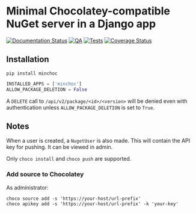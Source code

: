# Minimal Chocolatey-compatible NuGet server in a Django app

[![Documentation Status](https://readthedocs.org/projects/minchoc/badge/?version=latest)](https://minchoc.readthedocs.io/en/latest/?badge=latest)
[![QA](https://github.com/Tatsh/minchoc/actions/workflows/qa.yml/badge.svg)](https://github.com/Tatsh/minchoc/actions/workflows/qa.yml)
[![Tests](https://github.com/Tatsh/minchoc/actions/workflows/tests.yml/badge.svg)](https://github.com/Tatsh/minchoc/actions/workflows/tests.yml)
[![Coverage Status](https://coveralls.io/repos/github/Tatsh/minchoc/badge.svg?branch=master)](https://coveralls.io/github/Tatsh/minchoc?branch=master)

## Installation

```shell
pip install minchoc
```

```python
INSTALLED_APPS = ['minchoc']
ALLOW_PACKAGE_DELETION = False
```

A `DELETE` call to `/api/v2/package/<id>/<version>` will be denied even with authentication unless
`ALLOW_PACKAGE_DELETION` is set to `True`.

## Notes

When a user is created, a `NugetUser` is also made. This will contain the API key for pushing.
It can be viewed in admin.

Only `choco install` and `choco push` are supported.

### Add source to Chocolatey

As administrator:

```shell
choco source add -s 'https://your-host/url-prefix'
choco apikey add -s 'https://your-host/url-prefix' -k 'your-key'
```
